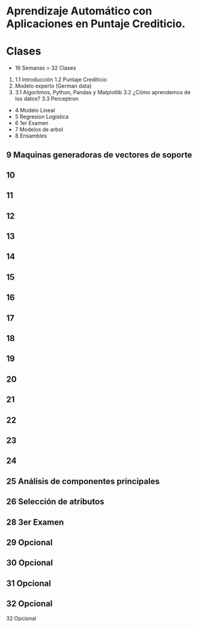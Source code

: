 # Aprendizaje Automático con Aplicaciones en Puntaje Crediticio.

# Clases
* 16 Semanas = 32 Clases

1. 
    1.1 Introducción
    1.2 Puntaje Crediticio
2. Modelo experto (German data)
3.
    3.1 Algoritmos, Python, Pandas y Matplotlib
    3.2 ¿Cómo aprendemos de los datos?
    3.3 Perceptron
+ 4 Modelo Lineal
+ 5 Regresion Logistica
+ 6 1er Examen
+ 7 Modelos de arbol
+ 8 Ensambles
## 9 Maquinas generadoras de vectores de soporte
## 10
## 11
## 12
## 13
## 14
## 15
## 16
## 17
## 18
## 19
## 20
## 21
## 22
## 23
## 24
## 25 Análisis de componentes principales
## 26 Selección de atributos
## 28 3er Examen
## 29 Opcional
## 30 Opcional
## 31 Opcional
## 32 Opcional
32 Opcional
